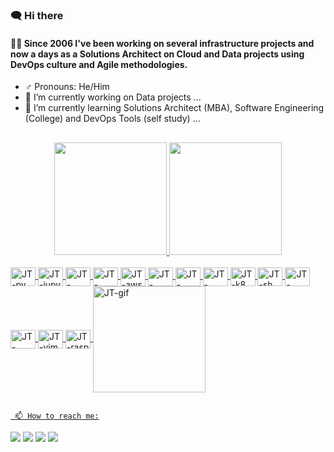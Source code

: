 ### 🗨️ Hi there 

#### 👨‍💻 Since 2006 I've been working on several infrastructure projects and now a days as a Solutions Architect on Cloud and Data projects using DevOps culture and Agile methodologies.
<!--
**jtfernandesGit/jtfernandesGit** is a ✨ _special_ ✨ repository because its `README.md` (this file) appears on your GitHub profile.

Here are some ideas to get you started:
-->
- ♂️ Pronouns: He/Him 
- 🔭 I’m currently working on Data projects ...
- 🌱 I’m currently learning Solutions Architect (MBA), Software Engineering (College) and DevOps Tools (self study) ...

##

<div align="center">
  <a href="https://github.com/jtfernandesGit">
  <img height="180em" src="https://github-readme-stats.vercel.app/api?username=jtfernandesGit&show_icons=true&theme=dark&include_all_commits=true&count_private=true"/>
  <img height="180em" src="https://github-readme-stats.vercel.app/api/top-langs/?username=jtfernandesGit&layout=compact&langs_count=7&theme=dark"/>
</div>

<div style="display: inline_block"><br>
  <img align="center" alt="JT-py" height="30" width="40" src="https://cdn.jsdelivr.net/gh/devicons/devicon/icons/python/python-original.svg">
  <img align="center" alt="JT-jupy" height="30" width="40" src="https://cdn.jsdelivr.net/gh/devicons/devicon/icons/jupyter/jupyter-original-wordmark.svg">
  <img align="center" alt="JT-django" height="30" width="40" src="https://cdn.jsdelivr.net/gh/devicons/devicon/icons/django/django-original.svg">
  <img align="center" alt="JT-flask" height="30" width="40" src="https://cdn.jsdelivr.net/gh/devicons/devicon/icons/flask/flask-original.svg">
  <img align="center" alt="JT-aws" height="30" width="40" src="https://cdn.jsdelivr.net/gh/devicons/devicon/icons/amazonwebservices/amazonwebservices-plain-wordmark.svg">
  <img align="center" alt="JT-jenkins" height="30" width="40" src="https://cdn.jsdelivr.net/gh/devicons/devicon/icons/jenkins/jenkins-original.svg">
  <img align="center" alt="JT-heroku" height="30" width="40" src="https://cdn.jsdelivr.net/gh/devicons/devicon/icons/heroku/heroku-original-wordmark.svg">
  <img align="center" alt="JT-Docker" height="30" width="40" src="https://cdn.jsdelivr.net/gh/devicons/devicon/icons/docker/docker-plain.svg">
  <img align="center" alt="JT-k8" height="30" width="40" src="https://cdn.jsdelivr.net/gh/devicons/devicon/icons/kubernetes/kubernetes-plain.svg">
  <img align="center" alt="JT-sh" height="30" width="40" src="https://cdn.jsdelivr.net/gh/devicons/devicon/icons/linux/linux-original.svg">
  <img align="center" alt="JT-redhat" height="30" width="40" src="https://cdn.jsdelivr.net/gh/devicons/devicon/icons/redhat/redhat-original.svg">
  <img align="center" alt="JT-debian" height="30" width="40" src="https://cdn.jsdelivr.net/gh/devicons/devicon/icons/debian/debian-original.svg">
  <img align="center" alt="JT-vim" height="30" width="40" src="https://cdn.jsdelivr.net/gh/devicons/devicon/icons/vim/vim-original.svg"> 
  <img align="center" alt="JT-rasp" height="30" width="40" src="https://cdn.jsdelivr.net/gh/devicons/devicon/icons/raspberrypi/raspberrypi-original.svg"> 
  <img align="center" alt="JT-gif" height="170" width="180" src="https://c.tenor.com/bzhPO4Ti0bkAAAAC/shiba-inu.gif"> 
</div>
 
  ##
     📫 How to reach me:
 
<div> 
  <a href="https://www.linkedin.com/in/jtfernandes" target="_blank"><img src="https://img.shields.io/badge/-LinkedIn-%230077B5?style=for-the-badge&logo=linkedin&logoColor=white" target="_blank"></a>
  <a href="https://gitlab.com/jtfernandes" target="_blank"><img src="https://img.shields.io/badge/GitLab-330F63?style=for-the-badge&logo=gitlab&logoColor=white" target="_blank"></a>
  <a href="https://twitter.com/jtf_DevOps" target="_blank"><img src="https://img.shields.io/badge/Twitter-1DA1F2?style=for-the-badge&logo=twitter&logoColor=white" target="_blank"></a>
  <a href="https://www.instagram.com/jt_vikingbr/" target="_blank"><img src="https://img.shields.io/badge/-Instagram-%23E4405F?style=for-the-badge&logo=instagram&logoColor=white" target="_blank"></a>
    
</div>
